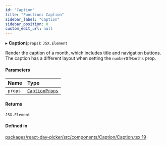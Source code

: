 ```yaml
---
id: "Caption"
title: "Function: Caption"
sidebar_label: "Caption"
sidebar_position: 0
custom_edit_url: null
---
```


▸ **Caption**(`props`): `JSX.Element`

Render the caption of a month, which includes title and navigation buttons.
The caption has a different layout when setting the `numberOfMonths` prop.

#### Parameters

| Name | Type |
| :------ | :------ |
| `props` | [`CaptionProps`](../interfaces/CaptionProps) |

#### Returns

`JSX.Element`

#### Defined in

[packages/react-day-picker/src/components/Caption/Caption.tsx:19](https://github.com/gpbl/react-day-picker/blob/0df406c0/packages/react-day-picker/src/components/Caption/Caption.tsx#L19)
